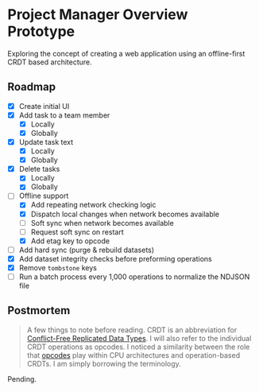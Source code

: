# Project Manager Overview Prototype

Exploring the concept of creating a web application using an offline-first CRDT based architecture.

## Roadmap

- [x] Create initial UI
- [x] Add task to a team member
    - [x] Locally
    - [x] Globally
- [x] Update task text
    - [x] Locally
    - [x] Globally
- [x] Delete tasks
    - [x] Locally
    - [x] Globally
- [ ] Offline support
    - [x] Add repeating network checking logic
    - [x] Dispatch local changes when network becomes available
    - [ ] Soft sync when network becomes available
    - [ ] Request soft sync on restart
    - [x] Add etag key to opcode
- [ ] Add hard sync (purge & rebuild datasets)
- [x] Add dataset integrity checks before preforming operations
- [x] Remove `tombstone` keys
- [ ] Run a batch process every 1,000 operations to normalize the NDJSON file

## Postmortem

> A few things to note before reading. CRDT is an abbreviation for [Conflict-Free Replicated Data Types](https://crdt.tech/). I will also refer to the individual CRDT operations as opcodes. I noticed a similarity between the role that [opcodes](https://en.wikipedia.org/wiki/Opcode) play within CPU architectures and operation-based CRDTs. I am simply borrowing the terminology.

Pending.